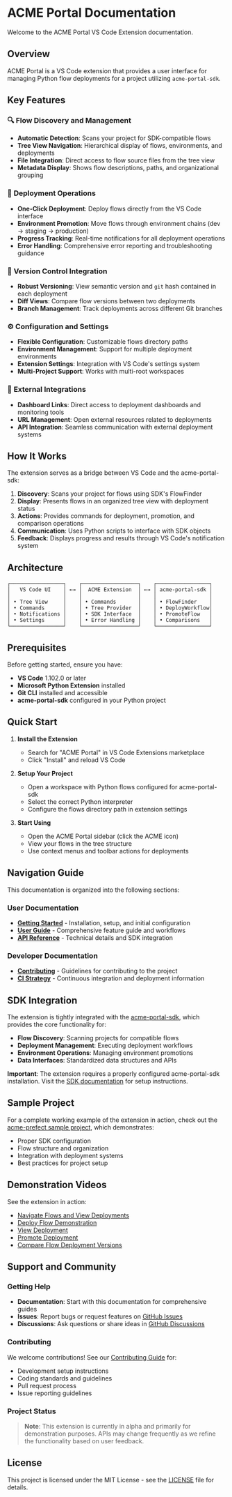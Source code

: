 # ACME Portal Documentation

Welcome to the ACME Portal VS Code Extension documentation.

## Overview

ACME Portal is a VS Code extension that provides a user interface for managing Python flow deployments for a project utilizing `acme-portal-sdk`.

## Key Features

### 🔍 **Flow Discovery and Management**
- **Automatic Detection**: Scans your project for SDK-compatible flows
- **Tree View Navigation**: Hierarchical display of flows, environments, and deployments
- **File Integration**: Direct access to flow source files from the tree view
- **Metadata Display**: Shows flow descriptions, paths, and organizational grouping

### 🚀 **Deployment Operations**
- **One-Click Deployment**: Deploy flows directly from the VS Code interface
- **Environment Promotion**: Move flows through environment chains (dev → staging → production)
- **Progress Tracking**: Real-time notifications for all deployment operations
- **Error Handling**: Comprehensive error reporting and troubleshooting guidance

### 🔄 **Version Control Integration**
- **Robust Versioning**: View semantic version and `git` hash contained in each deployment
- **Diff Views**: Compare flow versions between two deployments
- **Branch Management**: Track deployments across different Git branches

### ⚙️ **Configuration and Settings**
- **Flexible Configuration**: Customizable flows directory paths
- **Environment Management**: Support for multiple deployment environments
- **Extension Settings**: Integration with VS Code's settings system
- **Multi-Project Support**: Works with multi-root workspaces

### 🔗 **External Integrations**
- **Dashboard Links**: Direct access to deployment dashboards and monitoring tools
- **URL Management**: Open external resources related to deployments
- **API Integration**: Seamless communication with external deployment systems

## How It Works

The extension serves as a bridge between VS Code and the acme-portal-sdk:

1. **Discovery**: Scans your project for flows using SDK's FlowFinder
2. **Display**: Presents flows in an organized tree view with deployment status
3. **Actions**: Provides commands for deployment, promotion, and comparison operations
4. **Communication**: Uses Python scripts to interface with SDK objects
5. **Feedback**: Displays progress and results through VS Code's notification system

## Architecture

```
┌─────────────────┐    ┌──────────────────┐    ┌─────────────────┐
│   VS Code UI    │ ←→ │  ACME Extension  │ ←→ │ acme-portal-sdk │
│                 │    │                  │    │                 │
│ • Tree View     │    │ • Commands       │    │ • FlowFinder    │
│ • Commands      │    │ • Tree Provider  │    │ • DeployWorkflow│
│ • Notifications │    │ • SDK Interface  │    │ • PromoteFlow   │
│ • Settings      │    │ • Error Handling │    │ • Comparisons   │
└─────────────────┘    └──────────────────┘    └─────────────────┘
```

## Prerequisites

Before getting started, ensure you have:

- **VS Code** 1.102.0 or later
- **Microsoft Python Extension** installed
- **Git CLI** installed and accessible
- **acme-portal-sdk** configured in your Python project

## Quick Start

1. **Install the Extension**
   - Search for "ACME Portal" in VS Code Extensions marketplace
   - Click "Install" and reload VS Code

2. **Setup Your Project**
   - Open a workspace with Python flows configured for acme-portal-sdk
   - Select the correct Python interpreter
   - Configure the flows directory path in extension settings

3. **Start Using**
   - Open the ACME Portal sidebar (click the ACME icon)
   - View your flows in the tree structure
   - Use context menus and toolbar actions for deployments

## Navigation Guide

This documentation is organized into the following sections:

### User Documentation
- **[Getting Started](user/getting-started.md)** - Installation, setup, and initial configuration
- **[User Guide](user/user-guide.md)** - Comprehensive feature guide and workflows
- **[API Reference](user/api-reference.md)** - Technical details and SDK integration

### Developer Documentation
- **[Contributing](developer/contributing.md)** - Guidelines for contributing to the project
- **[CI Strategy](developer/ci-strategy.md)** - Continuous integration and deployment information

## SDK Integration

The extension is tightly integrated with the [acme-portal-sdk](https://blackwhitehere.github.io/acme-portal-sdk/), which provides the core functionality for:

- **Flow Discovery**: Scanning projects for compatible flows
- **Deployment Management**: Executing deployment workflows
- **Environment Operations**: Managing environment promotions
- **Data Interfaces**: Standardized data structures and APIs

**Important**: The extension requires a properly configured acme-portal-sdk installation. Visit the [SDK documentation](https://blackwhitehere.github.io/acme-portal-sdk/) for setup instructions.

## Sample Project

For a complete working example of the extension in action, check out the [acme-prefect sample project](https://github.com/blackwhitehere/acme-prefect), which demonstrates:

- Proper SDK configuration
- Flow structure and organization
- Integration with deployment systems
- Best practices for project setup

## Demonstration Videos

See the extension in action:

- [Navigate Flows and View Deployments](https://vimeo.com/1078687975/38ca31d450?share=copy)
- [Deploy Flow Demonstration](https://vimeo.com/1078676313/8c957e07db?share=copy)
- [View Deployment](https://vimeo.com/1078680347/53b0f567f0?share=copy)
- [Promote Deployment](https://vimeo.com/1078686510/fcf1ce0d2c?share=copy)
- [Compare Flow Deployment Versions](https://vimeo.com/1078701794/21ed88bdf9?share=copy)

## Support and Community

### Getting Help

- **Documentation**: Start with this documentation for comprehensive guides
- **Issues**: Report bugs or request features on [GitHub Issues](https://github.com/blackwhitehere/acme-portal/issues)
- **Discussions**: Ask questions or share ideas in [GitHub Discussions](https://github.com/blackwhitehere/acme-portal/discussions)

### Contributing

We welcome contributions! See our [Contributing Guide](developer/contributing.md) for:

- Development setup instructions
- Coding standards and guidelines
- Pull request process
- Issue reporting guidelines

### Project Status

> **Note**: This extension is currently in alpha and primarily for demonstration purposes. APIs may change frequently as we refine the functionality based on user feedback.

## License

This project is licensed under the MIT License - see the [LICENSE](https://github.com/blackwhitehere/acme-portal/blob/main/LICENSE) file for details.

